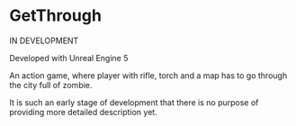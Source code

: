 # GetThrough

IN DEVELOPMENT

Developed with Unreal Engine 5

An action game, where player with rifle, torch and a map has to go through the city full of zombie.

It is such an early stage of development that there is no purpose of providing more detailed description yet.
